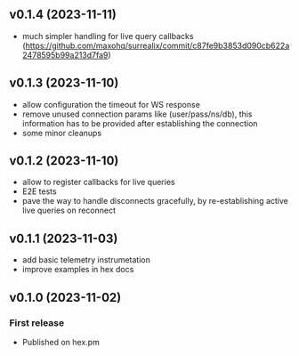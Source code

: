 ## v0.1.4 (2023-11-11)

- much simpler handling for live query callbacks (https://github.com/maxohq/surrealix/commit/c87fe9b3853d090cb622a2478595b99a213d7fa9)

## v0.1.3 (2023-11-10)

- allow configuration the timeout for WS response
- remove unused connection params like (user/pass/ns/db), this information has to be provided after establishing the connection
- some minor cleanups


## v0.1.2 (2023-11-10)

- allow to register callbacks for live queries
- E2E tests
- pave the way to handle disconnects gracefully, by re-establishing active live queries on reconnect

## v0.1.1 (2023-11-03)

- add basic telemetry instrumetation
- improve examples in hex docs

## v0.1.0 (2023-11-02)

### First release

- Published on hex.pm